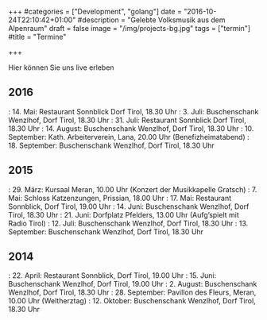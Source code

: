 +++
#categories = ["Development", "golang"]
date = "2016-10-24T22:10:42+01:00"
#description = "Gelebte Volksmusik aus dem Alpenraum"
draft = false
image = "/img/projects-bg.jpg"
tags = ["termin"]
#title = "Termine"

+++

Hier können Sie uns live erleben

## 2016

:  14. Mai: Restaurant Sonnblick Dorf Tirol, 18.30 Uhr
:  3. Juli: Buschenschank Wenzlhof, Dorf Tirol, 18.30 Uhr
:  31. Juli: Restaurant Sonnblick Dorf Tirol, 18.30 Uhr
:  14. August: Buschenschank Wenzlhof, Dorf Tirol, 18.30 Uhr
:  10. September: Kath. Arbeiterverein, Lana, 20.00 Uhr (Benefizheimatabend)
:  18. September: Buschenschank Wenzlhof, Dorf Tirol, 18.30 Uhr

## 2015

:  29. März: Kursaal Meran, 10.00 Uhr (Konzert der Musikkapelle Gratsch)
:  7. Mai: Schloss Katzenzungen, Prissian, 18.00 Uhr
:  17. Mai: Restaurant Sonnblick, Dorf Tirol, 19.00 Uhr
:  14. Juni: Buschenschank Wenzlhof, Dorf Tirol, 18.30 Uhr
:  21. Juni: Dorfplatz Pfelders, 13.00 Uhr (Aufg’spielt mit Radio Tirol)
:  12. Juli: Buschenschank Wenzlhof, Dorf Tirol, 18.30 Uhr
:  13. September: Buschenschank Wenzlhof, Dorf Tirol, 18.30 Uhr


## 2014

:  22. April: Restaurant Sonnblick, Dorf Tirol, 19.00 Uhr
:  15. Juni: Buschenschank Wenzlhof, Dorf Tirol, 19.00 Uhr
:  2. August: Buschenschank Wenzlhof, Dorf Tirol, 18.30 Uhr
:  28. September: Pavillon des Fleurs, Meran, 10.00 Uhr (Weltherztag)
:  12. Oktober: Buschenschank Wenzlhof, Dorf Tirol, 18.30 Uhr
